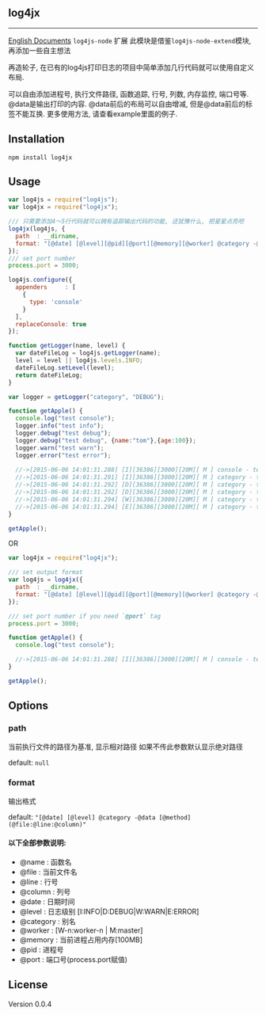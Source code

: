 ## log4jx 
---------

[English Documents](https://github.com/gynmi/log4jx)
`log4js-node` 扩展
此模块是借鉴`log4js-node-extend`模块, 再添加一些自主想法

再造轮子, 在已有的log4js打印日志的项目中简单添加几行代码就可以使用自定义布局.

可以自由添加进程号, 执行文件路径, 函数追踪, 行号, 列数, 内存监控, 端口号等.
@data是输出打印的内容.
@data前后的布局可以自由增减, 但是@data前后的标签不能互换.
更多使用方法, 请查看example里面的例子.

Installation
---------
```
npm install log4jx
```

Usage
---------
```js
var log4js = require("log4js");
var log4jx = require("log4jx");

/// 只需要添加4～5行代码就可以拥有追踪输出代码的功能, 还犹豫什么, 把星星点亮吧
log4jx(log4js, {
  path  : __dirname,
  format: "[@date] [@level][@pid][@port][@memory][@worker] @category -@data (@file:[@method]:@line:@column)"
});
/// set port number
process.port = 3000;

log4js.configure({
  appenders     : [
    {
      type: 'console'
    }
  ],
  replaceConsole: true
});

function getLogger(name, level) {
  var dateFileLog = log4js.getLogger(name);
  level = level || log4js.levels.INFO;
  dateFileLog.setLevel(level);
  return dateFileLog;
}

var logger = getLogger("category", "DEBUG");

function getApple() {
  console.log("test console");
  logger.info("test info");
  logger.debug("test debug");
  logger.debug("test debug", {name:"tom"},{age:100});
  logger.warn("test warn");
  logger.error("test error");
  
  //->[2015-06-06 14:01:31.288] [I][36386][3000][20M][ M ] console - test console  (full_logger.js:[getApple]:48:10)
  //->[2015-06-06 14:01:31.291] [I][36386][3000][20M][ M ] category - test info  (full_logger.js:[getApple]:49:10)
  //->[2015-06-06 14:01:31.292] [D][36386][3000][20M][ M ] category - test debug  (full_logger.js:[getApple]:50:10)
  //->[2015-06-06 14:01:31.292] [D][36386][3000][20M][ M ] category - test debug object { name: 'tom' } { age: 100 }  (full_logger.js:[getApple]:51:10)
  //->[2015-06-06 14:01:31.294] [W][36386][3000][20M][ M ] category - test warn  (full_logger.js:[getApple]:52:10)
  //->[2015-06-06 14:01:31.294] [E][36386][3000][20M][ M ] category - test error  (full_logger.js:[getApple]:53:10)
}

getApple();

```

OR

```js
var log4jx = require("log4jx");

/// set output format
var log4js = log4jx({
  path  : __dirname,
  format: "[@date] [@level][@pid][@port][@memory][@worker] @category -@data (@file:[@method]:@line:@column)"
});

/// set port number if you need `@port` tag
process.port = 3000;

function getApple() {
  console.log("test console");

  //->[2015-06-06 14:01:31.288] [I][36386][3000][20M][ M ] console - test console  (logger.js:[getApple]:48:10)
}

getApple();

```


Options
---------
### path
当前执行文件的路径为基准, 显示相对路径
如果不传此参数默认显示绝对路径

default: `null`

### format
输出格式

default: `"[@date] [@level] @category -@data [@method] (@file:@line:@column)"`

#### 以下全部参数说明:
* @name     : 函数名
* @file     : 当前文件名
* @line     : 行号
* @column   : 列号
* @date     : 日期时间
* @level    : 日志级别 [I:INFO|D:DEBUG|W:WARN|E:ERROR]
* @category : 别名
* @worker   : [W-n:worker-n | M:master]
* @memory   : 当前进程占用内存[100MB]
* @pid      : 进程号
* @port     : 端口号(process.port赋值)

License
---------
Version 0.0.4

